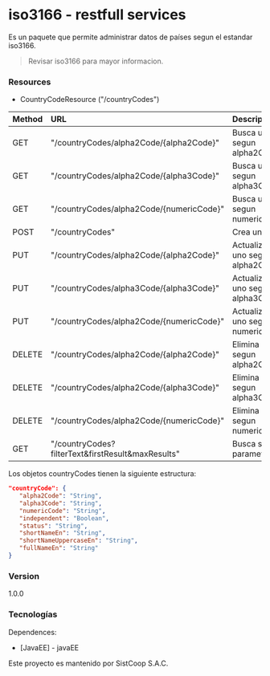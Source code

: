 # iso3166 - restfull services

Es un paquete que permite administrar datos de países segun el estandar iso3166.

> Revisar iso3166 para mayor informacion.

### Resources
* CountryCodeResource ("/countryCodes")


| Method        | URL                                               | Descripcion                       |
| :------------ |:--------------------------------------------------|:---------------------------------|
| GET           | "/countryCodes/alpha2Code/{alpha2Code}"           | Busca uno segun alpha2Code        |
| GET           | "/countryCodes/alpha2Code/{alpha3Code}"           | Busca uno segun alpha3Code        |
| GET           | "/countryCodes/alpha2Code/{numericCode}"          | Busca uno segun numericCode       |
| POST          | "/countryCodes"                                   | Crea uno                          |
| PUT           | "/countryCodes/alpha2Code/{alpha2Code}"           | Actualiza uno segun alpha2Code    |
| PUT           | "/countryCodes/alpha3Code/{alpha3Code}"           | Actualiza uno segun alpha3Code    |
| PUT           | "/countryCodes/alpha2Code/{numericCode}"          | Actualiza uno segun numericCode   |
| DELETE        | "/countryCodes/alpha2Code/{alpha2Code}"           | Elimina uno segun alpha2Code      |
| DELETE        | "/countryCodes/alpha2Code/{alpha3Code}"           | Elimina uno segun alpha3Code      |
| DELETE        | "/countryCodes/alpha2Code/{numericCode}"          | Elimina uno segun numericCode     |
| GET           | "/countryCodes?filterText&firstResult&maxResults" | Busca segun parametros            |


Los objetos countryCodes tienen la siguiente estructura:

```json
"countryCode": {
   "alpha2Code": "String",
   "alpha3Code": "String",
   "numericCode": "String",    
   "independent": "Boolean",
   "status": "String",  
   "shortNameEn": "String",
   "shortNameUppercaseEn": "String",
   "fullNameEn": "String"
}
```

### Version
1.0.0

### Tecnologías

Dependences:

* [JavaEE] - javaEE

Este proyecto es mantenido por SistCoop S.A.C.